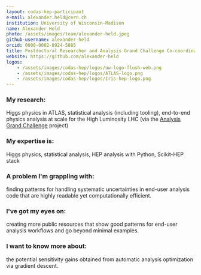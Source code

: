 ```yaml
---
layout: codas-hep-participant
e-mail: alexander.held@cern.ch
institution: University of Wisconsin–Madison
name: Alexander Held
photo: /assets/images/team/alexander-held.jpeg
github-username: alexander-held
orcid: 0000-0002-8924-5885
title: Postdoctoral Researcher and Analysis Grand Challenge Co-coordinator
website: https://github.com/alexander-held
logos:
    - /assets/images/codas-hep/logos/uw-logo-flush-web.png
    - /assets/images/codas-hep/logos/ATLAS-logo.png
    - /assets/images/codas-hep/logos/Iris-hep-logo.png
---
```



### My research:

Higgs physics in ATLAS, statistical analysis (including tooling), end-to-end physics analysis at scale for the High Luminosity LHC (via the [Analysis Grand Challenge](https://agc.readthedocs.io/) project)

### My expertise is:

Higgs physics, statistical analysis, HEP analysis with Python, Scikit-HEP stack

### A problem I'm grappling with:

finding patterns for handling systematic uncertainties in end-user analysis code that are highly readable yet computationally efficient.

### I've got my eyes on:

creating more public resources that show good patterns for end-user analysis workflows and go beyond minimal examples.

### I want to know more about:

the potential sensitivity gains obtained from automatic analysis optimization via gradient descent.
